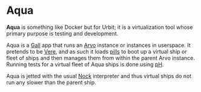 # Aqua

**Aqua** is something like Docker but for Urbit; it is a virtualization tool whose primary purpose is testing and development.

Aqua is a [Gall](glossary/gall) app that runs an [Arvo](glossary/arvo) instance or instances in userspace. It pretends to be [Vere](glossary/vere), and as such it loads [pills](glossary/pill) to boot up a virtual ship or fleet of ships and then manages them from within the parent Arvo instance. Running tests for a virtual fleet of Aqua ships is done using [pH](glossary/ph).

Aqua is jetted with the usual [Nock](glossary/nock) interpreter and thus virtual ships do not run any slower than the parent ship.
